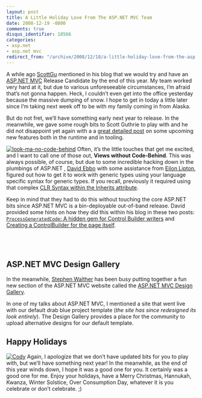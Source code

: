 ```yaml
---
layout: post
title: A Little Holiday Love From The ASP.NET MVC Team
date: 2008-12-19 -0800
comments: true
disqus_identifier: 18566
categories:
- asp.net
- asp.net mvc
redirect_from: "/archive/2008/12/18/a-little-holiday-love-from-the-asp.net-mvc-team.aspx/"
---
```


A while ago [ScottGu](http://weblogs.asp.net/scottgu/ "Scott Guthrie")
mentioned in his blog that we would try and have an [ASP.NET
MVC](http://asp.net/mvc "ASP.NET MVC Website") Release Candidate by the
end of this year. My team worked very hard at it, but due to various
unforeseeable circumstances, I’m afraid that’s not gonna happen. Heck, I
couldn’t even get into the office yesterday because the massive dumping
of snow. I hope to get in today a little later since I’m taking next
week off to be with my family coming in from Alaska.

But do not fret, we’ll have something early next year to release. In the
meanwhile, we gave some rough bits to Scott Guthrie to play with and he
did not disappoint yet again with a a [great detailed
post](http://weblogs.asp.net/scottgu/archive/2008/12/19/asp-net-mvc-design-gallery-and-upcoming-view-improvements-with-the-asp-net-mvc-release-candidate.aspx "ASP.NET MVC Release Candidate")
on some upcoming new features both in the runtime and in tooling.

[![look-ma-no-code-behind](https://haacked.com/images/haacked_com/WindowsLiveWriter/ALittleHolidayLoveFromTheASP.NETMVCTeam_8267/look-ma-no-code-behind_thumb_1.png "look-ma-no-code-behind")](https://haacked.com/images/haacked_com/WindowsLiveWriter/ALittleHolidayLoveFromTheASP.NETMVCTeam_8267/look-ma-no-code-behind_4.png)
Often, it’s the little touches that get me excited, and I want to call
one of those out, **Views without Code-Behind**. This was always
possible, of course, but due to some incredible hacking down in the
plumbings of ASP.NET , [David
Ebbo](http://blogs.msdn.com/davidebb/ "David Ebbo") with some assistance
from [Eilon Lipton](http://weblogs.asp.net/leftslipper/ "Eilon Lipton"),
figured out how to get it to work with generic types using your language
specific syntax for generic types. If you recall, previously it required
using that complex [CLR Syntax within the Inherits
attribute](http://devlicio.us/blogs/tim_barcz/archive/2008/08/13/strongly-typed-viewdata-without-a-codebehind.aspx "Strongly Typed ViewData Without A Codebehind").

Keep in mind that they had to do this without touching the core ASP.NET
bits since ASP.NET MVC is a bin-deployable out-of-band release. David
provided some hints on how they did this within his blog in these two
posts: [`ProcessGeneratedCode`: A hidden gem for Control Builder
writers](http://blogs.msdn.com/davidebb/archive/2008/11/19/a-hidden-gem-for-control-builder-writers.aspx "ProcessGeneratedCode for Control Builders")
and [Creating a ControlBuilder for the page
itself](http://blogs.msdn.com/davidebb/archive/2008/11/20/creating-a-controlbuilder-for-the-page-itself.aspx "Creating a ControlBuilder for the page itself").

 
-

ASP.NET MVC Design Gallery
--------------------------

In the meanwhile, [Stephen
Walther](http://weblogs.asp.net/StephenWalther/ "Stephen Walther") has
been busy putting together a fun new section of the ASP.NET MVC website
called the [ASP.NET MVC Design
Gallery](http://www.asp.net/mvc/gallery/ "ASP.NET MVC Design Gallery").

In one of my talks about ASP.NET MVC, I mentioned a site that went live
with our default drab blue project template (*the site has since
redesigned its look entirely*). The Design Gallery provides a place for
the community to upload alternative designs for our default template.

Happy Holidays
--------------

[![Cody](https://haacked.com/images/haacked_com/WindowsLiveWriter/ALittleHolidayLoveFromTheASP.NETMVCTeam_8267/PIC-0092%20(1)_thumb.jpg "Cody")](https://haacked.com/images/haacked_com/WindowsLiveWriter/ALittleHolidayLoveFromTheASP.NETMVCTeam_8267/PIC-0092%20(1)_2.jpg)
Again, I apologize that we don’t have updated bits for you to play with,
but we’ll have something next year! In the meanwhile, as the end of this
year winds down, I hope it was a good one for you. It certainly was a
good one for me. Enjoy your holidays, have a Merry Christmas, Hannukah,
Kwanza, Winter Solstice, Over Consumption Day, whatever it is you
celebrate or don’t celebrate. ;)

